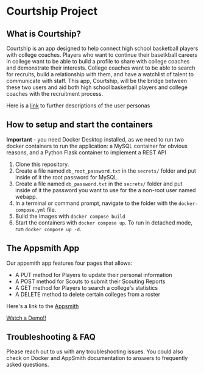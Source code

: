# Courtship Project

## What is Courtship?

Courtship is an app designed to help connect high school basketball players with college coaches. Players who want to continue their basetkball careers in college want to be able to build a profile to share with college coaches and demonstrate their interests. College coaches want to be able to search for recruits, build a relationship with them, and have a watchlist of talent to communicate with staff. This app, Courtship, will be the bridge between these two users and aid both high school basketball players and college coaches with the recruitment process.

Here is a [link](https://docs.google.com/document/d/1FbLToa4NtjUlKC-bsWh7cRaHPd9oPcKYN8tJ9HyLSDc/edit) to further descriptions of the user personas

## How to setup and start the containers
**Important** - you need Docker Desktop installed, as we need to run two docker containers to run the application: a MySQL container for obvious reasons, and a Python Flask container to implement a REST API

1. Clone this repository.  
1. Create a file named `db_root_password.txt` in the `secrets/` folder and put inside of it the root password for MySQL. 
1. Create a file named `db_password.txt` in the `secrets/` folder and put inside of it the password you want to use for the a non-root user named webapp. 
1. In a terminal or command prompt, navigate to the folder with the `docker-compose.yml` file.  
1. Build the images with `docker compose build`
1. Start the containers with `docker compose up`.  To run in detached mode, run `docker compose up -d`. 

## The Appsmith App

Our appsmith app features four pages that allows:
- A PUT method for Players to update their personal information
- A POST method for Scouts to submit their Scouting Reports
- A GET method for Players to search a college's statistics
- A DELETE method to delete certain colleges from a roster

Here's a link to the [Appsmith](https://github.com/DrkLrd15/CourtshipApp)

[Watch a Demo!!](https://www.youtube.com/watch?v=21N6Zcxf0YQ)

## Troubleshooting & FAQ

Please reach out to us with any troubleshooting issues. You could also check on Docker and AppSmith documentation to answers to frequently asked questions.

